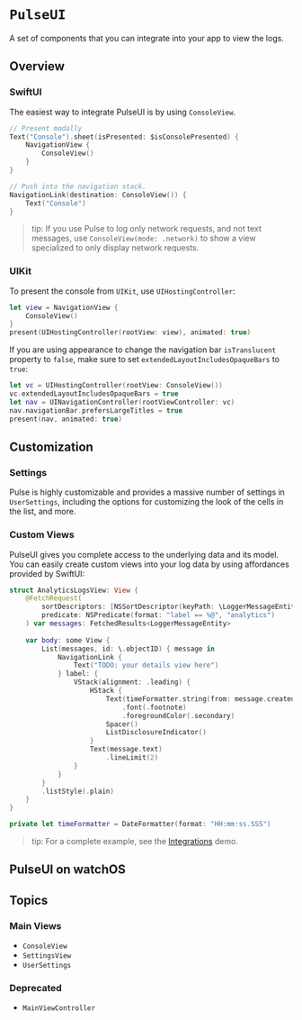 # ``PulseUI``

A set of components that you can integrate into your app to view the logs.

## Overview

### SwiftUI

The easiest way to integrate PulseUI is by using ``ConsoleView``.

```swift
// Present modally
Text("Console").sheet(isPresented: $isConsolePresented) {
    NavigationView {
        ConsoleView()
    }
}
```

```swift
// Push into the navigation stack.
NavigationLink(destination: ConsoleView()) {
    Text("Console")
}
```

> tip: If you use Pulse to log only network requests, and not text messages, use `ConsoleView(mode: .network)` to show a view specialized to only display network requests.

### UIKit

To present the console from `UIKit`, use `UIHostingController`:

```swift
let view = NavigationView { 
    ConsoleView()
}
present(UIHostingController(rootView: view), animated: true)
```

If you are using appearance to change the navigation bar `isTranslucent` property to `false`, make sure to set `extendedLayoutIncludesOpaqueBars` to `true`:

```swift
let vc = UIHostingController(rootView: ConsoleView())
vc.extendedLayoutIncludesOpaqueBars = true
let nav = UINavigationController(rootViewController: vc)
nav.navigationBar.prefersLargeTitles = true
present(nav, animated: true)
```

## Customization

### Settings

Pulse is highly customizable and provides a massive number of settings in ``UserSettings``, including the options for customizing the look of the cells in the list, and more.

### Custom Views

PulseUI gives you complete access to the underlying data and its model. You can easily create custom views into your log data by using affordances provided by SwiftUI:

```swift
struct AnalyticsLogsView: View {
    @FetchRequest(
        sortDescriptors: [NSSortDescriptor(keyPath: \LoggerMessageEntity.createdAt, ascending: true)],
        predicate: NSPredicate(format: "label == %@", "analytics")
    ) var messages: FetchedResults<LoggerMessageEntity>
    
    var body: some View {
        List(messages, id: \.objectID) { message in
            NavigationLink {
                Text("TODO: your details view here")
            } label: {
                VStack(alignment: .leading) {
                    HStack {
                        Text(timeFormatter.string(from: message.createdAt))
                            .font(.footnote)
                            .foregroundColor(.secondary)
                        Spacer()
                        ListDisclosureIndicator()
                    }
                    Text(message.text)
                        .lineLimit(2)
                }
            }
        }
        .listStyle(.plain)
    }
}

private let timeFormatter = DateFormatter(format: "HH:mm:ss.SSS")
```

> tip: For a complete example, see the [Integrations](https://github.com/kean/Pulse/tree/main/Demo/Integrations) demo.

## PulseUI on watchOS

## Topics

### Main Views

- ``ConsoleView``
- ``SettingsView``
- ``UserSettings``

### Deprecated

- ``MainViewController``
